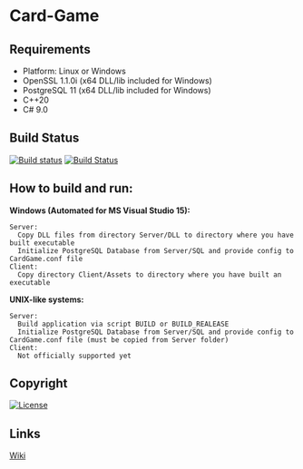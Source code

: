 Card-Game
=========
## Requirements
+ Platform: Linux or Windows
+ OpenSSL 1.1.0i (x64 DLL/lib included for Windows)
+ PostgreSQL 11 (x64 DLL/lib included for Windows)
+ C++20
+ C# 9.0

## Build Status
<!--- [![Build status](https://img.shields.io/travis/Arcidev/Card-Game.svg?logo=travis&style=flat-square)](https://travis-ci.org/Arcidev/Card-Game) --->
[![Build status](https://img.shields.io/appveyor/ci/Arcidev/Card-Game.svg?logo=appveyor&style=flat-square)](https://ci.appveyor.com/project/Arcidev/card-game)
[![Build Status](https://img.shields.io/endpoint.svg?url=https%3A%2F%2Factions-badge.atrox.dev%2FArcidev%2FCard-Game%2Fbadge&style=flat-square)](https://actions-badge.atrox.dev/Arcidev/Card-Game/goto)

## How to build and run:
  <b>Windows (Automated for MS Visual Studio 15):</b>
  
    Server:
      Copy DLL files from directory Server/DLL to directory where you have built executable
      Initialize PostgreSQL Database from Server/SQL and provide config to CardGame.conf file
    Client:
      Copy directory Client/Assets to directory where you have built an executable
  <b>UNIX-like systems:</b>
  
    Server:
      Build application via script BUILD or BUILD_REALEASE
      Initialize PostgreSQL Database from Server/SQL and provide config to CardGame.conf file (must be copied from Server folder)
    Client:
      Not officially supported yet
      
## Copyright
[![License](https://img.shields.io/github/license/Arcidev/Card-Game.svg?style=flat-square)](LICENSE.md)

## Links
[Wiki](https://github.com/Arcidev/Card-Game/wiki)
